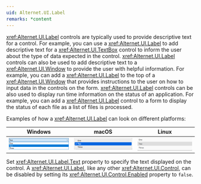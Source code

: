 ```yaml
---
uid: Alternet.UI.Label
remarks: *content
---
```

<xref:Alternet.UI.Label> controls are typically used to provide descriptive text for a control.
For example, you can use a <xref:Alternet.UI.Label> to add descriptive text for a <xref:Alternet.UI.TextBox> control to inform the
user about the type of data expected in the control. <xref:Alternet.UI.Label> controls can also be used
to add descriptive text to a <xref:Alternet.UI.Window> to provide the user with helpful information.
For example, you can add a <xref:Alternet.UI.Label> to the top of a <xref:Alternet.UI.Window> that provides instructions
to the user on how to input data in the controls on the form. <xref:Alternet.UI.Label> controls can be
also used to display run time information on the status of an application. For example,
you can add a <xref:Alternet.UI.Label> control to a form to display the status of each file as a list of files is processed.


Examples of how a <xref:Alternet.UI.Label> can look on different platforms:

|Windows|macOS|Linux|
|-------|-----|-----|
|![Label on Windows](images/label-windows.png)|![Label on macOS](images/label-macos.png)|![Label on Linux](images/label-linux.png)

Set <xref:Alternet.UI.Label.Text> property to specify the text displayed on the control.
A <xref:Alternet.UI.Label>, like any other <xref:Alternet.UI.Control>, can be disabled by setting its <xref:Alternet.UI.Control.Enabled> property to `false`.